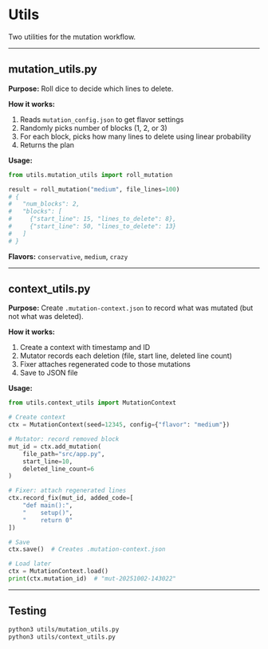 # Utils

Two utilities for the mutation workflow.

---

## mutation_utils.py

**Purpose:** Roll dice to decide which lines to delete.

**How it works:**
1. Reads `mutation_config.json` to get flavor settings
2. Randomly picks number of blocks (1, 2, or 3)
3. For each block, picks how many lines to delete using linear probability
4. Returns the plan

**Usage:**
```python
from utils.mutation_utils import roll_mutation

result = roll_mutation("medium", file_lines=100)
# {
#   "num_blocks": 2,
#   "blocks": [
#     {"start_line": 15, "lines_to_delete": 8},
#     {"start_line": 50, "lines_to_delete": 13}
#   ]
# }
```

**Flavors:** `conservative`, `medium`, `crazy`

---

## context_utils.py

**Purpose:** Create `.mutation-context.json` to record what was mutated (but not what was deleted).

**How it works:**
1. Create a context with timestamp and ID
2. Mutator records each deletion (file, start line, deleted line count)
3. Fixer attaches regenerated code to those mutations
4. Save to JSON file

**Usage:**
```python
from utils.context_utils import MutationContext

# Create context
ctx = MutationContext(seed=12345, config={"flavor": "medium"})

# Mutator: record removed block
mut_id = ctx.add_mutation(
    file_path="src/app.py",
    start_line=10,
    deleted_line_count=6
)

# Fixer: attach regenerated lines
ctx.record_fix(mut_id, added_code=[
    "def main():",
    "    setup()",
    "    return 0"
])

# Save
ctx.save()  # Creates .mutation-context.json

# Load later
ctx = MutationContext.load()
print(ctx.mutation_id)  # "mut-20251002-143022"
```

---

## Testing

```bash
python3 utils/mutation_utils.py
python3 utils/context_utils.py
```
